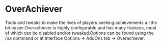 # OverAchiever

Tools and tweaks to make the lives of players seeking achievements a little bit easier.Overachiever is highly configurable and has many features, most of which can be disabled and/or tweaked.Options can be found using the /oa command or at Interface Options -> AddOns tab -> Overachiever.
